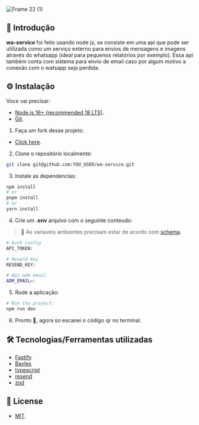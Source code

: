 ![Frame 22 (1)](https://github.com/maikonalexandre/wa-service/assets/86725282/67c14a42-fad4-479d-a882-236edf188afa)


## 👋 Introdução
**wa-service** foi feito usando node js, se consiste em uma api que pode ser utilizada como um serviço externo para envios de mensagens e imagens através do whatsapp (ideal para pequenos relatórios por exemplo). Essa api também conta com sistema para envio de email caso por algum motivo a conexão com o watsapp seja perdida.


## ⚙️ Instalação
Voce vai precisar:

- [Node.js 16+ (recommended 18 LTS)](https://nodejs.org/en/).
- [Git](https://git-scm.com/).

1. Faça um fork desse projeto:

- [Click here](https://github.com/maikonalexandre/wa-service/fork).

2. Clone o repositório localmente:

```bash
git clone git@github.com:YOU_USER/wa-service.git
```

3. Instale as dependencias:

```bash
npm install
# or
pnpm install
# or
yarn install
```

4. Crie um **.env** arquivo com o seguinte conteudo:

> 🚧 As variaveis ambientes precisam estar de acordo com [schema](https://github.com/maikonalexandre/wa-service/.env.exemple).
   
```bash
# Auth config
API_TOKEN:

# Resend Key
RESEND_KEY:

# Api adm email 
ADM_EMAIL=:
```
5. Rode a aplicação:

```bash
# Run the project:
npm run dev
```

6. Pronto 🥳, agora so escanei o código qr no terminal. 


## 🛠️ Tecnologias/Ferramentas utilizadas

* [Fastify]()
* [Bayles]()
* [typescript]()
* [resend]()
* [zod]()

## 🔑 License

- [MIT](https://opensource.org/license/mit/).



